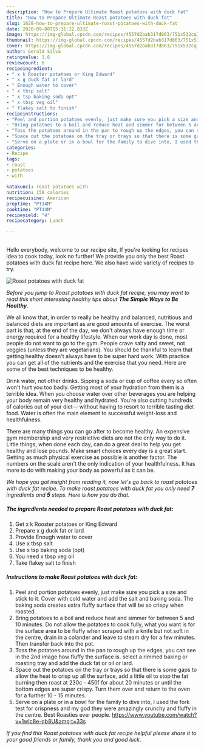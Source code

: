 ```yaml
---
description: "How to Prepare Ultimate Roast potatoes with duck fat"
title: "How to Prepare Ultimate Roast potatoes with duck fat"
slug: 1628-how-to-prepare-ultimate-roast-potatoes-with-duck-fat
date: 2020-09-08T15:31:22.833Z
image: https://img-global.cpcdn.com/recipes/4557d2bab317d863/751x532cq70/roast-potatoes-with-duck-fat-recipe-main-photo.jpg
thumbnail: https://img-global.cpcdn.com/recipes/4557d2bab317d863/751x532cq70/roast-potatoes-with-duck-fat-recipe-main-photo.jpg
cover: https://img-global.cpcdn.com/recipes/4557d2bab317d863/751x532cq70/roast-potatoes-with-duck-fat-recipe-main-photo.jpg
author: Gerald Silva
ratingvalue: 3.6
reviewcount: 6
recipeingredient:
- " x k Rooster potatoes or King Edward"
- " x g duck fat or lard"
- " Enough water to cover"
- " x tbsp salt"
- " x tsp baking soda opt"
- " x tbsp veg oil"
- " flakey salt to finish"
recipeinstructions:
- "Peel and portion potatoes evenly, just make sure you pick a size and stick to it. Cover with cold water and add the salt and baking soda. The baking soda creates extra fluffy surface that will be so crispy when roasted."
- "Bring potatoes to a boil and reduce heat and simmer for between 5 and 10 minutes. Do not allow the potatoes to cook fully, what you want is for the surface area to be fluffy when scraped with a knife but not soft in the centre, drain in a colander and leave to steam dry for a few minutes. Then transfer back into the pot."
- "Toss the potatoes around in the pan to rough up the edges, you can see in the 2nd image how fluffy the surface is. select a rimmed baking or roasting tray and add the duck fat or oil or lard."
- "Space out the potatoes on the tray or trays so that there is some gaps to allow the heat to crisp up all the surface, add a little oil to stop the fat burning then roast at 230c - 450f for about 20 minutes or until the bottom edges are super crispy. Turn them over and return to the oven for a further 10 - 15 minutes."
- "Serve on a plate or in a bowl for the family to dive into, I used the fork test for crispness and my god they were amazingly crunchy and fluffy in the centre. Best Roasties ever people. https://www.youtube.com/watch?v=1wIc8e-qb8U&amp;t=33s"
categories:
- Recipe
tags:
- roast
- potatoes
- with

katakunci: roast potatoes with 
nutrition: 159 calories
recipecuisine: American
preptime: "PT34M"
cooktime: "PT44M"
recipeyield: "4"
recipecategory: Lunch

---
```

<br>
Hello everybody, welcome to our recipe site, If you're looking for recipes idea to cook today, look no further! We provide you only the best Roast potatoes with duck fat recipe here. We also have wide variety of recipes to try.
<br>


![Roast potatoes with duck fat](https://img-global.cpcdn.com/recipes/4557d2bab317d863/751x532cq70/roast-potatoes-with-duck-fat-recipe-main-photo.jpg)

<i>Before you jump to Roast potatoes with duck fat recipe, you may want to read this short interesting healthy tips about <strong>The Simple Ways to Be Healthy</strong>.</i>

We all know that, in order to really be healthy and balanced, nutritious and balanced diets are important as are good amounts of exercise. The worst part is that, at the end of the day, we don't always have enough time or energy required for a healthy lifestyle. When our work day is done, most people do not want to go to the gym. People crave salty and sweet, not veggies (unless they are vegetarians). You should be thankful to learn that getting healthy doesn't always have to be super hard work. With practice you can get all of the nutrients and the exercise that you need. Here are some of the best techniques to be healthy.

Drink water, not other drinks. Sipping a soda or cup of coffee every so often won't hurt you too badly. Getting most of your hydration from them is a terrible idea. When you choose water over other beverages you are helping your body remain very healthy and hydrated. You’re also cutting hundreds of calories out of your diet— without having to resort to terrible tasting diet food. Water is often the main element to successful weight-loss and healthfulness.

There are many things you can go after to become healthy. An expensive gym membership and very restrictive diets are not the only way to do it. Little things, when done each day, can do a great deal to help you get healthy and lose pounds. Make smart choices every day is a great start. Getting as much physical exercise as possible is another factor. The numbers on the scale aren't the only indication of your healthfulness. It has more to do with making your body as powerful as it can be. 


<i>We hope you got insight from reading it, now let's go back to roast potatoes with duck fat recipe. To make roast potatoes with duck fat you only need <strong>7</strong> ingredients and <strong>5</strong> steps. Here is how you do that.
</i>

##### The ingredients needed to prepare Roast potatoes with duck fat:

1. Get  x k Rooster potatoes or King Edward
1. Prepare  x g duck fat or lard
1. Provide  Enough water to cover
1. Use  x tbsp salt
1. Use  x tsp baking soda (opt)
1. You need  x tbsp veg oil
1. Take  flakey salt to finish


##### Instructions to make Roast potatoes with duck fat:

1. Peel and portion potatoes evenly, just make sure you pick a size and stick to it. Cover with cold water and add the salt and baking soda. The baking soda creates extra fluffy surface that will be so crispy when roasted.
1. Bring potatoes to a boil and reduce heat and simmer for between 5 and 10 minutes. Do not allow the potatoes to cook fully, what you want is for the surface area to be fluffy when scraped with a knife but not soft in the centre, drain in a colander and leave to steam dry for a few minutes. Then transfer back into the pot.
1. Toss the potatoes around in the pan to rough up the edges, you can see in the 2nd image how fluffy the surface is. select a rimmed baking or roasting tray and add the duck fat or oil or lard.
1. Space out the potatoes on the tray or trays so that there is some gaps to allow the heat to crisp up all the surface, add a little oil to stop the fat burning then roast at 230c - 450f for about 20 minutes or until the bottom edges are super crispy. Turn them over and return to the oven for a further 10 - 15 minutes.
1. Serve on a plate or in a bowl for the family to dive into, I used the fork test for crispness and my god they were amazingly crunchy and fluffy in the centre. Best Roasties ever people. https://www.youtube.com/watch?v=1wIc8e-qb8U&amp;t=33s


<i>If you find this Roast potatoes with duck fat recipe helpful please share it to your good friends or family, thank you and good luck.</i>
